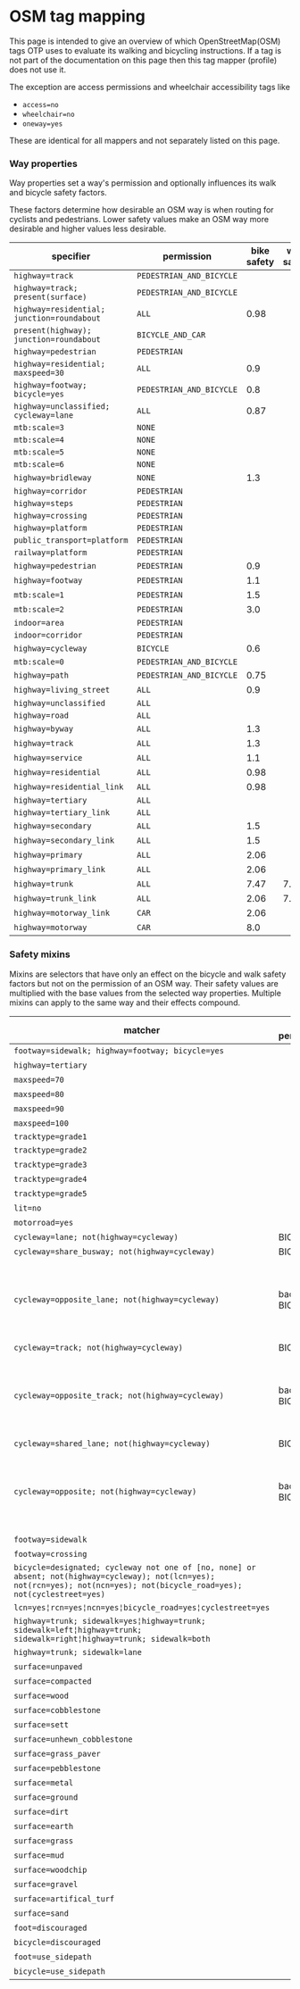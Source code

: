 # OSM tag mapping

This page is intended to give an overview of which OpenStreetMap(OSM) tags OTP uses to evaluate its
walking and bicycling instructions. If a tag is not part of the documentation on this page
then this tag mapper (profile) does not use it. 

The exception are access permissions and wheelchair accessibility tags like

- `access=no`
- `wheelchair=no`
- `oneway=yes`

These are identical for all mappers and not separately listed on this page.

### Way properties

Way properties set a way's permission and optionally influences its walk and bicycle safety factors.

These factors determine how desirable an OSM way is when routing for cyclists and pedestrians.
Lower safety values make an OSM way more desirable and higher values less desirable.

<!-- props BEGIN -->
<!-- NOTE! This section is auto-generated. Do not change, change doc in code instead. -->

| specifier                                  | permission               | bike safety | walk safety |
|--------------------------------------------|--------------------------|-------------|-------------|
| `highway=track`                            | `PEDESTRIAN_AND_BICYCLE` |             |             |
| `highway=track; present(surface)`          | `PEDESTRIAN_AND_BICYCLE` |             |             |
| `highway=residential; junction=roundabout` | `ALL`                    | 0.98        |             |
| `present(highway); junction=roundabout`    | `BICYCLE_AND_CAR`        |             |             |
| `highway=pedestrian`                       | `PEDESTRIAN`             |             |             |
| `highway=residential; maxspeed=30`         | `ALL`                    | 0.9         |             |
| `highway=footway; bicycle=yes`             | `PEDESTRIAN_AND_BICYCLE` | 0.8         |             |
| `highway=unclassified; cycleway=lane`      | `ALL`                    | 0.87        |             |
| `mtb:scale=3`                              | `NONE`                   |             |             |
| `mtb:scale=4`                              | `NONE`                   |             |             |
| `mtb:scale=5`                              | `NONE`                   |             |             |
| `mtb:scale=6`                              | `NONE`                   |             |             |
| `highway=bridleway`                        | `NONE`                   | 1.3         |             |
| `highway=corridor`                         | `PEDESTRIAN`             |             |             |
| `highway=steps`                            | `PEDESTRIAN`             |             |             |
| `highway=crossing`                         | `PEDESTRIAN`             |             |             |
| `highway=platform`                         | `PEDESTRIAN`             |             |             |
| `public_transport=platform`                | `PEDESTRIAN`             |             |             |
| `railway=platform`                         | `PEDESTRIAN`             |             |             |
| `highway=pedestrian`                       | `PEDESTRIAN`             | 0.9         |             |
| `highway=footway`                          | `PEDESTRIAN`             | 1.1         |             |
| `mtb:scale=1`                              | `PEDESTRIAN`             | 1.5         |             |
| `mtb:scale=2`                              | `PEDESTRIAN`             | 3.0         |             |
| `indoor=area`                              | `PEDESTRIAN`             |             |             |
| `indoor=corridor`                          | `PEDESTRIAN`             |             |             |
| `highway=cycleway`                         | `BICYCLE`                | 0.6         |             |
| `mtb:scale=0`                              | `PEDESTRIAN_AND_BICYCLE` |             |             |
| `highway=path`                             | `PEDESTRIAN_AND_BICYCLE` | 0.75        |             |
| `highway=living_street`                    | `ALL`                    | 0.9         |             |
| `highway=unclassified`                     | `ALL`                    |             |             |
| `highway=road`                             | `ALL`                    |             |             |
| `highway=byway`                            | `ALL`                    | 1.3         |             |
| `highway=track`                            | `ALL`                    | 1.3         |             |
| `highway=service`                          | `ALL`                    | 1.1         |             |
| `highway=residential`                      | `ALL`                    | 0.98        |             |
| `highway=residential_link`                 | `ALL`                    | 0.98        |             |
| `highway=tertiary`                         | `ALL`                    |             |             |
| `highway=tertiary_link`                    | `ALL`                    |             |             |
| `highway=secondary`                        | `ALL`                    | 1.5         |             |
| `highway=secondary_link`                   | `ALL`                    | 1.5         |             |
| `highway=primary`                          | `ALL`                    | 2.06        |             |
| `highway=primary_link`                     | `ALL`                    | 2.06        |             |
| `highway=trunk`                            | `ALL`                    | 7.47        | 7.47        |
| `highway=trunk_link`                       | `ALL`                    | 2.06        | 7.47        |
| `highway=motorway_link`                    | `CAR`                    | 2.06        |             |
| `highway=motorway`                         | `CAR`                    | 8.0         |             |

<!-- props END -->

### Safety mixins

Mixins are selectors that have only an effect on the bicycle and walk safety factors but not on the
permission of an OSM way. Their safety values are multiplied with the base values from the selected
way properties. Multiple mixins can apply to the same way and their effects compound.

<!-- mixins BEGIN -->
<!-- NOTE! This section is auto-generated. Do not change, change doc in code instead. -->

| matcher                                                                                                                                                                      | add permission    | remove permission      | bicycle safety                                      | walk safety |
|------------------------------------------------------------------------------------------------------------------------------------------------------------------------------|-------------------|------------------------|-----------------------------------------------------|-------------|
| `footway=sidewalk; highway=footway; bicycle=yes`                                                                                                                             |                   |                        | 0.6                                                 |             |
| `highway=tertiary`                                                                                                                                                           |                   |                        | 1.2                                                 |             |
| `maxspeed=70`                                                                                                                                                                |                   |                        | 1.5                                                 |             |
| `maxspeed=80`                                                                                                                                                                |                   |                        | 2.0                                                 |             |
| `maxspeed=90`                                                                                                                                                                |                   |                        | 3.0                                                 |             |
| `maxspeed=100`                                                                                                                                                               |                   |                        | 5.0                                                 |             |
| `tracktype=grade1`                                                                                                                                                           |                   |                        |                                                     |             |
| `tracktype=grade2`                                                                                                                                                           |                   |                        | 1.1                                                 |             |
| `tracktype=grade3`                                                                                                                                                           |                   |                        | 1.15                                                |             |
| `tracktype=grade4`                                                                                                                                                           |                   |                        | 1.3                                                 |             |
| `tracktype=grade5`                                                                                                                                                           |                   |                        | 1.5                                                 |             |
| `lit=no`                                                                                                                                                                     |                   |                        | 1.05                                                |             |
| `motorroad=yes`                                                                                                                                                              |                   | PEDESTRIAN_AND_BICYCLE |                                                     |             |
| `cycleway=lane; not(highway=cycleway)`                                                                                                                                       | BICYCLE           |                        | 0.87                                                |             |
| `cycleway=share_busway; not(highway=cycleway)`                                                                                                                               | BICYCLE           |                        | 0.92                                                |             |
| `cycleway=opposite_lane; not(highway=cycleway)`                                                                                                                              | backward: BICYCLE |                        | no direction: 1.0 <br> forward: 1.0 <br> back: 0.87 |             |
| `cycleway=track; not(highway=cycleway)`                                                                                                                                      | BICYCLE           |                        | 0.75                                                |             |
| `cycleway=opposite_track; not(highway=cycleway)`                                                                                                                             | backward: BICYCLE |                        | no direction: 1.0 <br> forward: 1.0 <br> back: 0.75 |             |
| `cycleway=shared_lane; not(highway=cycleway)`                                                                                                                                | BICYCLE           |                        | 0.77                                                |             |
| `cycleway=opposite; not(highway=cycleway)`                                                                                                                                   | backward: BICYCLE |                        | no direction: 1.0 <br> forward: 1.0 <br> back: 1.4  |             |
| `footway=sidewalk`                                                                                                                                                           |                   |                        | 2.5                                                 |             |
| `footway=crossing`                                                                                                                                                           |                   |                        | 2.5                                                 |             |
| `bicycle=designated; cycleway not one of [no, none] or absent; not(highway=cycleway); not(lcn=yes); not(rcn=yes); not(ncn=yes); not(bicycle_road=yes); not(cyclestreet=yes)` |                   |                        | 0.8                                                 |             |
| `lcn=yes¦rcn=yes¦ncn=yes¦bicycle_road=yes¦cyclestreet=yes`                                                                                                                   |                   |                        | 0.7                                                 |             |
| `highway=trunk; sidewalk=yes¦highway=trunk; sidewalk=left¦highway=trunk; sidewalk=right¦highway=trunk; sidewalk=both`                                                        |                   |                        |                                                     | 0.25        |
| `highway=trunk; sidewalk=lane`                                                                                                                                               |                   |                        |                                                     | 0.6         |
| `surface=unpaved`                                                                                                                                                            |                   |                        | 1.18                                                |             |
| `surface=compacted`                                                                                                                                                          |                   |                        | 1.18                                                |             |
| `surface=wood`                                                                                                                                                               |                   |                        | 1.18                                                |             |
| `surface=cobblestone`                                                                                                                                                        |                   |                        | 1.3                                                 |             |
| `surface=sett`                                                                                                                                                               |                   |                        | 1.3                                                 |             |
| `surface=unhewn_cobblestone`                                                                                                                                                 |                   |                        | 1.5                                                 |             |
| `surface=grass_paver`                                                                                                                                                        |                   |                        | 1.3                                                 |             |
| `surface=pebblestone`                                                                                                                                                        |                   |                        | 1.3                                                 |             |
| `surface=metal`                                                                                                                                                              |                   |                        | 1.3                                                 |             |
| `surface=ground`                                                                                                                                                             |                   |                        | 1.5                                                 |             |
| `surface=dirt`                                                                                                                                                               |                   |                        | 1.5                                                 |             |
| `surface=earth`                                                                                                                                                              |                   |                        | 1.5                                                 |             |
| `surface=grass`                                                                                                                                                              |                   |                        | 1.5                                                 |             |
| `surface=mud`                                                                                                                                                                |                   |                        | 1.5                                                 |             |
| `surface=woodchip`                                                                                                                                                           |                   |                        | 1.5                                                 |             |
| `surface=gravel`                                                                                                                                                             |                   |                        | 1.5                                                 |             |
| `surface=artifical_turf`                                                                                                                                                     |                   |                        | 1.5                                                 |             |
| `surface=sand`                                                                                                                                                               |                   |                        | 100.0                                               |             |
| `foot=discouraged`                                                                                                                                                           |                   |                        |                                                     | 3.0         |
| `bicycle=discouraged`                                                                                                                                                        |                   |                        | 3.0                                                 |             |
| `foot=use_sidepath`                                                                                                                                                          |                   |                        |                                                     | 5.0         |
| `bicycle=use_sidepath`                                                                                                                                                       |                   |                        | 5.0                                                 |             |

<!-- mixins END -->
